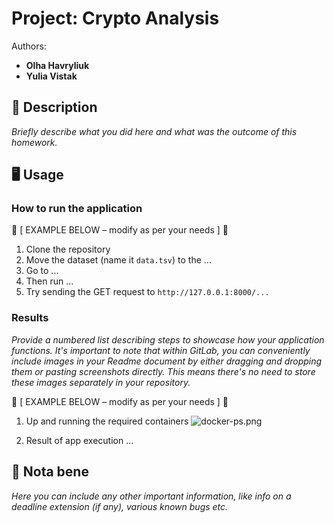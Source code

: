 # Project: Crypto Analysis

Authors: 
* **Olha Havryliuk**
* **Yulia Vistak**

## 📝 Description

_Briefly describe what you did here and what was the outcome of this homework._

## 🖥 Usage

### How to run the application

🔻 [ EXAMPLE BELOW – modify as per your needs ] 🔻

1. Clone the repository
1. Move the dataset (name it `data.tsv`) to the ...
1. Go to ...
1. Then run ...
1. Try sending the GET request to `http://127.0.0.1:8000/...`


### Results

_Provide a numbered list describing steps to showcase how your application functions. It's important to note that within GitLab, you can conveniently include images in your Readme document by either dragging and dropping them or pasting screenshots directly. This means there's no need to store these images separately in your repository._

🔻 [ EXAMPLE BELOW – modify as per your needs ] 🔻

1. Up and running the required containers
![docker-ps.png](https://gitlab.com/kkulykk/big-data-processing-kulyk/-/raw/homework9/img/docker-ps.png?ref_type=heads)

2. Result of app execution ...

## 📌 Nota bene

_Here you can include any other important information, like info on a deadline extension (if any), various known bugs etc._
